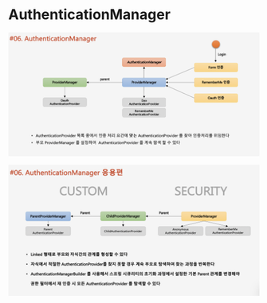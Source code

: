 # AuthenticationManager

![](../../../.gitbook/assets/2020-10-25-8.44.25.png)



![](../../../.gitbook/assets/2020-10-25-8.44.30.png)

